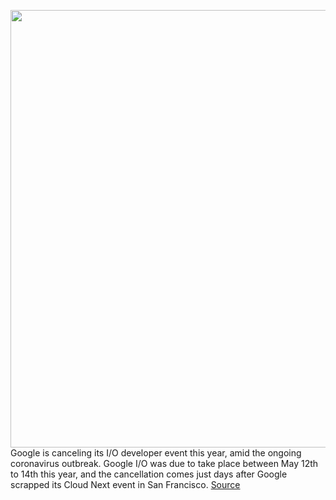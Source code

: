 <img src='https://cdn.vox-cdn.com/thumbor/AC9DG3a2irJ-hIADVMV5-h_nruM=/0x0:2040x1360/1200x800/filters:focal(857x517:1183x843)/cdn.vox-cdn.com/uploads/chorus_image/image/66427618/acastro_180427_1777_0001.0.jpg' width='700px' /><br/>
Google is canceling its I/O developer event this year, amid the ongoing coronavirus outbreak. Google I/O was due to take place between May 12th to 14th this year, and the cancellation comes just days after Google scrapped its Cloud Next event in San Francisco.
<a href='https://www.theverge.com/2020/3/3/21163553/google-io-2020-cancelled-coronavirus-tech-developer-conference'> Source <a/>